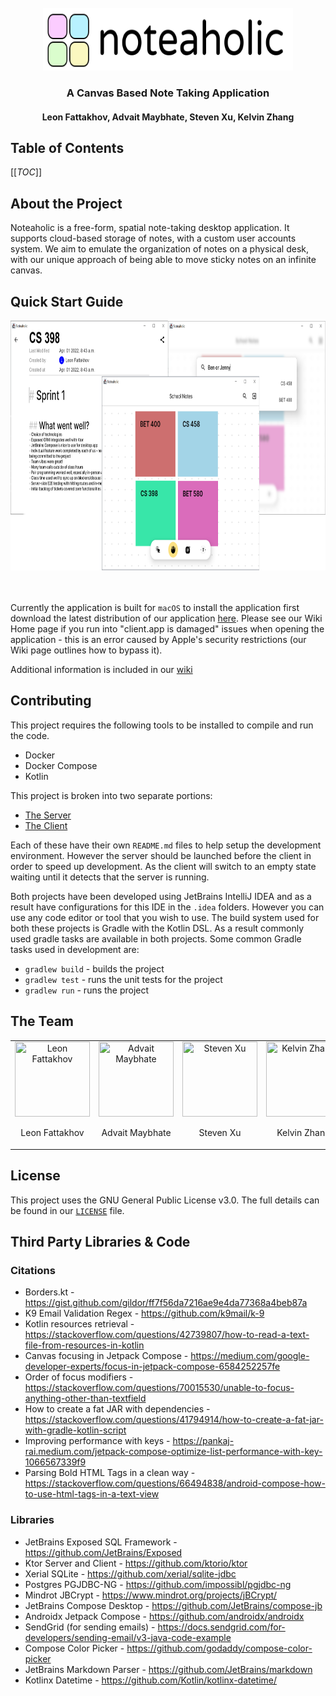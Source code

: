 <br />
<div align="center">
  <a href="https://git.uwaterloo.ca/lfattakh/cs398project">
    <img src="client/src/main/resources/img/noteaholic.svg" alt="Logo" width="400" height="100">
  </a>

  <h3 align="center">A Canvas Based Note Taking Application</h3>
  <h4 align="center">Leon Fattakhov, Advait Maybhate, Steven Xu, Kelvin Zhang</h3>
</div>


## Table of Contents
[[_TOC_]]

## About the Project

Noteaholic is a free-form, spatial note-taking desktop application. It supports cloud-based storage of notes, with a custom user accounts system. We aim to emulate the organization of notes on a physical desk, with our unique approach of being able to move sticky notes on an infinite canvas.


## Quick Start Guide

<div align="center">
<img src="docs/AppScreenShot.png" height="400">
</div>
<br />
<br />

Currently the application is built for `macOS` to install the application first download the latest distribution of our application [here](https://git.uwaterloo.ca/lfattakh/cs398project/-/raw/master/client/client-1.0.0.dmg?inline=false). Please see our Wiki Home page if you run into "client.app is damaged" issues when opening the application - this is an error caused by Apple's security restrictions (our Wiki page outlines how to bypass it).

Additional information is included in our [wiki](https://git.uwaterloo.ca/lfattakh/cs398project/-/wikis/home)


## Contributing

This project requires the following tools to be installed to compile and run the code.
* Docker
* Docker Compose
* Kotlin

This project is broken into two separate portions:
* [The Server](https://git.uwaterloo.ca/lfattakh/cs398project/-/tree/master/server)
* [The Client](https://git.uwaterloo.ca/lfattakh/cs398project/-/tree/master/client)

Each of these have their own `README.md` files to help setup the development environment.
However the server should be launched before the client in order to speed up development. As the client will switch to an empty state waiting until it detects that the server is running.

Both projects have been developed using JetBrains IntelliJ IDEA and as a result have configurations for this IDE in the `.idea` folders. However you can use any code editor or tool that you wish to use. The build system used for both these projects is Gradle with the Kotlin DSL. As a result commonly used gradle tasks are available in both projects. Some common Gradle tasks used in development are:
* `gradlew build` - builds the project
* `gradlew test` - runs the unit tests for the project
* `gradlew run` - runs the project


## The Team

<div align="center">
  <table>
    <tr>
      <td align="center">
        <img src="https://avatars.githubusercontent.com/coolcom200" title="Leon Fattakhov" width="120" height="120"> 
        <p>Leon Fattakhov</p>
      </td>
      <td align="center">
        <img src="https://ca.slack-edge.com/T025KUF9Y-UGNHHES3B-240900ed5074-512" title="Advait Maybhate" width="120" height="120"> 
        <p>Advait Maybhate</p>
      </td>
      <td align="center">
        <img src="https://ca.slack-edge.com/T025KUF9Y-UUXC7TP9R-374ac6303780-72" title="Steven Xu" width="120" height="120"> 
        <p>Steven Xu</p>
      </td>
      <td align="center">
        <img src="https://ca.slack-edge.com/T025KUF9Y-U01T5FQ1J77-b91b6953a1c6-512" title="Kelvin Zhang" width="120" height="120"> 
        <p>Kelvin Zhang</p>
      </td>
    </tr>
  </table>
</div>

## License

This project uses the GNU General Public License v3.0. The full details can be found in our [`LICENSE`](./LICENSE) file.

## Third Party Libraries & Code

### Citations
- Borders.kt - https://gist.github.com/gildor/ff7f56da7216ae9e4da77368a4beb87a
- K9 Email Validation Regex - https://github.com/k9mail/k-9
- Kotlin resources retrieval - https://stackoverflow.com/questions/42739807/how-to-read-a-text-file-from-resources-in-kotlin
- Canvas focusing in Jetpack Compose - https://medium.com/google-developer-experts/focus-in-jetpack-compose-6584252257fe
- Order of focus modifiers - https://stackoverflow.com/questions/70015530/unable-to-focus-anything-other-than-textfield
- How to create a fat JAR with dependencies - https://stackoverflow.com/questions/41794914/how-to-create-a-fat-jar-with-gradle-kotlin-script
- Improving performance with keys - https://pankaj-rai.medium.com/jetpack-compose-optimize-list-performance-with-key-1066567339f9
- Parsing Bold HTML Tags in a clean way - https://stackoverflow.com/questions/66494838/android-compose-how-to-use-html-tags-in-a-text-view

### Libraries
  - JetBrains Exposed SQL Framework - https://github.com/JetBrains/Exposed
  - Ktor Server and Client - https://github.com/ktorio/ktor
  - Xerial SQLite - https://github.com/xerial/sqlite-jdbc
  - Postgres PGJDBC-NG - https://github.com/impossibl/pgjdbc-ng
  - Mindrot JBCrypt - https://www.mindrot.org/projects/jBCrypt/
  - JetBrains Compose Desktop - https://github.com/JetBrains/compose-jb
  - Androidx Jetpack Compose - https://github.com/androidx/androidx
  - SendGrid (for sending emails) - https://docs.sendgrid.com/for-developers/sending-email/v3-java-code-example
  - Compose Color Picker - https://github.com/godaddy/compose-color-picker
  - JetBrains Markdown Parser - https://github.com/JetBrains/markdown
  - Kotlinx Datetime - https://github.com/Kotlin/kotlinx-datetime/

